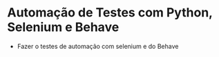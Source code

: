 # Automação de Testes com Python, Selenium e Behave

- Fazer o testes de automação com selenium e do Behave

